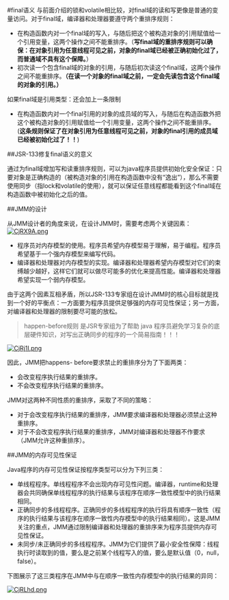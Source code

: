 #final语义
与前面介绍的锁和volatile相比较，对final域的读和写更像是普通的变量访问。对于final域，编译器和处理器要遵守两个重排序规则：

- 在构造函数内对一个final域的写入，与随后把这个被构造对象的引用赋值给一个引用变量，这两个操作之间不能重排序。（**写final域的重排序规则可以确保：在对象引用为任意线程可见之前，对象的final域已经被正确初始化过了，而普通域不具有这个保障。**）
- 初次读一个包含final域的对象的引用，与随后初次读这个final域，这两个操作之间不能重排序。**（在读一个对象的final域之前，一定会先读包含这个final域的对象的引用。）**



如果final域是引用类型：还会加上一条限制

- 在构造函数内对一个final引用的对象的成员域的写入，与随后在构造函数外把这个被构造对象的引用赋值给一个引用变量，这两个操作之间不能重排序。(**这条规则保证了在对象引用为任意线程可见之前，对象的final引用的成员域已经被初始化过了！！**)

##JSR-133修复final语义的意义

通过为final域增加写和读重排序规则，可以为java程序员提供初始化安全保证：只要对象是正确构造的（被构造对象的引用在构造函数中没有“逸出”），那么不需要使用同步（指lock和volatile的使用），就可以保证任意线程都能看到这个final域在构造函数中被初始化之后的值。



##JMM的设计

从JMM设计者的角度来说，在设计JMM时，需要考虑两个关键因素：
[![CjRX9A.png](https://s1.ax1x.com/2018/06/15/CjRX9A.png)](https://imgchr.com/i/CjRX9A)

 - 程序员对内存模型的使用。程序员希望内存模型易于理解，易于编程。程序员希望基于一个强内存模型来编写代码。
 - 编译器和处理器对内存模型的实现。编译器和处理器希望内存模型对它们的束缚越少越好，这样它们就可以做尽可能多的优化来提高性能。编译器和处理器希望实现一个弱内存模型。

由于这两个因素互相矛盾，所以JSR-133专家组在设计JMM时的核心目标就是找到一个好的平衡点：一方面要为程序员提供足够强的内存可见性保证；另一方面，对编译器和处理器的限制要尽可能的放松。

>happen-before规则 是JSR专家组为了帮助 java 程序员避免学习复杂的底层硬件知识，对写出正确同步的程序的一个简易指南！！！


[![CjRj1I.png](https://s1.ax1x.com/2018/06/15/CjRj1I.png)](https://imgchr.com/i/CjRj1I)


因此，JMM把happens- before要求禁止的重排序分为了下面两类：

- 会改变程序执行结果的重排序。
- 不会改变程序执行结果的重排序。

JMM对这两种不同性质的重排序，采取了不同的策略：

- 对于会改变程序执行结果的重排序，JMM要求编译器和处理器必须禁止这种重排序。
- 对于不会改变程序执行结果的重排序，JMM对编译器和处理器不作要求（JMM允许这种重排序）。

##JMM的内存可见性保证

Java程序的内存可见性保证按程序类型可以分为下列三类：

- 单线程程序。单线程程序不会出现内存可见性问题。编译器，runtime和处理器会共同确保单线程程序的执行结果与该程序在顺序一致性模型中的执行结果相同。
- 正确同步的多线程程序。正确同步的多线程程序的执行将具有顺序一致性（程序的执行结果与该程序在顺序一致性内存模型中的执行结果相同）。这是JMM关注的重点，JMM通过限制编译器和处理器的重排序来为程序员提供内存可见性保证。
- 未同步/未正确同步的多线程程序。JMM为它们提供了最小安全性保障：线程执行时读取到的值，要么是之前某个线程写入的值，要么是默认值（0，null，false）。

下图展示了这三类程序在JMM中与在顺序一致性内存模型中的执行结果的异同：


[![CjRLhd.png](https://s1.ax1x.com/2018/06/15/CjRLhd.png)](https://imgchr.com/i/CjRLhd)